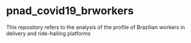 # pnad_covid19_brworkers
This repository refers to the analysis of the profile of Brazilian workers in delivery and ride-hailing platforms 
